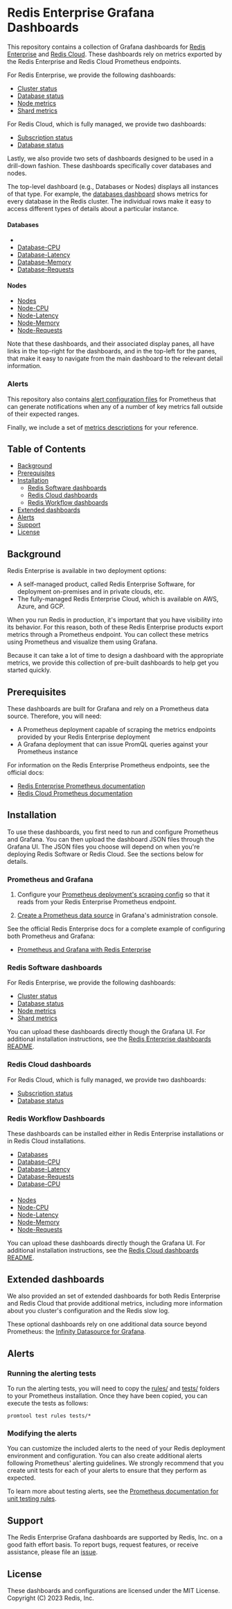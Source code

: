 # Redis Enterprise Grafana Dashboards

This repository contains a collection of Grafana dashboards for [Redis Enterprise](https://docs.redis.com/latest/rs/) and [Redis 
Cloud](https://docs.redis.com/latest/rc/).
These dashboards rely on metrics exported by the Redis Enterprise and Redis Cloud Prometheus endpoints.

For Redis Enterprise, we provide the following dashboards:
* [Cluster status](dashboards/software/basic/redis-software-cluster-dashboard.json)
* [Database status](dashboards/software/basic/redis-software-database-dashboard.json)
* [Node metrics](dashboards/software/basic/redis-software-node-dashboard.json)
* [Shard metrics](dashboards/software/basic/redis-software-shard-dashboard.json)

For Redis Cloud, which is fully managed, we provide two dashboards:
* [Subscription status](dashboards/cloud/basic/redis-cloud-subscription-dashboard.json)
* [Database status](dashboards/cloud/basic/redis-cloud-database-dashboard.json)

Lastly, we also provide two sets of dashboards designed to be used in a drill-down fashion. These dashboards specifically cover 
databases and nodes.

The top-level dashboard (e.g., Databases or Nodes) displays all instances of that type. For example, the [databases dashboard](dashboards/workflow/databases/redis-software-cluster-databases.json) shows metrics for every database in the Redis cluster. The individual rows make it easy to access different types of 
details about a particular instance.
#### Databases
* 
* [Database-CPU](dashboards/workflow/databases/redis-software-cluster-database-cpu.json)
* [Database-Latency](dashboards/workflow/databases/redis-software-cluster-database-latency.json)
* [Database-Memory](dashboards/workflow/databases/redis-software-cluster-database-memory.json)
* [Database-Requests](dashboards/workflow/databases/redis-software-cluster-database-requests.json)

#### Nodes
* [Nodes](dashboards/workflow/nodes/redis-software-cluster-nodes.json)
* [Node-CPU](dashboards/workflow/nodes/redis-software-cluster-node-cpu.json)
* [Node-Latency](dashboards/workflow/nodes/redis-software-cluster-node-latency.json)
* [Node-Memory](dashboards/workflow/nodes/redis-software-cluster-node-memory.json)
* [Node-Requests](dashboards/workflow/nodes/redis-software-cluster-node-requests.json)

Note that these dashboards, and their associated display panes, all have links in the top-right for the dashboards, and in the top-left for the 
panes, that make it easy to navigate from the main dashboard to the relevant detail information.

### Alerts
This repository also contains [alert configuration files](rules/alerts.yml) for Prometheus that can generate notifications when any of a number of 
key metrics fall outside of their expected ranges.

Finally, we include a set of [metrics descriptions](metrics) for your reference.

## Table of Contents

* [Background](#background)
* [Prerequisites](#prerequisites)
* [Installation](#installation)
   - [Redis Software dashboards](#redis-software-dashboards)
   - [Redis Cloud dashboards](#redis-cloud-dashboards)
   - [Redis Workflow dashboards](#redis-workflow-dashboards)
* [Extended dashboards](#extended-dashboards)
* [Alerts](#alerts)
* [Support](#support)
* [License](#license)

## Background

Redis Enterprise is available in two deployment options:
* A self-managed product, called Redis Enterprise Software, for deployment on-premises and in private clouds, etc.
* The fully-managed Redis Enterprise Cloud, which is available on AWS, Azure, and GCP.

When you run Redis in production, it's important that you have visibility into its behavior.
For this reason, both of these Redis Enterprise products export metrics through a Prometheus endpoint.
You can collect these metrics using Prometheus and visualize them using Grafana.

Because it can take a lot of time to design a dashboard with the appropriate metrics, we provide
this collection of pre-built dashboards to help get you started quickly.

## Prerequisites

These dashboards are built for Grafana and rely on a Prometheus data source. Therefore, you will need:

* A Prometheus deployment capable of scraping the metrics endpoints provided by your Redis Enterprise deployment
* A Grafana deployment that can issue PromQL queries against your Prometheus instance

For information on the Redis Enterprise Prometheus endpoints, see the official docs:
* [Redis Enterprise Prometheus documentation](https://docs.redis.com/latest/rs/clusters/monitoring/prometheus-integration/)
* [Redis Cloud Prometheus documentation](https://docs.redis.com/latest/rc/cloud-integrations/prometheus-integration/)

## Installation

To use these dashboards, you first need to run and configure Prometheus and Grafana.
You can then upload the dashboard JSON files through the Grafana UI. The JSON files
you choose will depend on when you're deploying Redis Software or Redis Cloud.
See the sections below for details.

### Prometheus and Grafana

1. Configure your [Prometheus deployment's scraping config](https://prometheus.io/docs/prometheus/latest/configuration/configuration/#scrape_config) 
so that it reads from your Redis Enterprise Prometheus endpoint.

2. [Create a Prometheus data source](https://grafana.com/docs/grafana/v8.5/datasources/add-a-data-source/) in Grafana's administration console.

See the official Redis Enterprise docs for a complete example of configuring both Prometheus and Grafana:

* [Prometheus and Grafana with Redis Enterprise](https://docs.redis.com/latest/rs/clusters/monitoring/prometheus-integration/)

### Redis Software dashboards

For Redis Enterprise, we provide the following dashboards:
* [Cluster status](dashboards/software/basic/redis-software-cluster-dashboard.json)
* [Database status](dashboards/software/basic/redis-software-database-dashboard.json)
* [Node metrics](dashboards/software/basic/redis-software-node-dashboard.json)
* [Shard metrics](dashboards/software/basic/redis-software-shard-dashboard.json)

You can upload these dashboards directly though the Grafana UI. For additional installation instructions, see the [Redis Enterprise dashboards 
README](dashboards/software/README-SOFTWARE.md).

### Redis Cloud dashboards

For Redis Cloud, which is fully managed, we provide two dashboards:
* [Subscription status](dashboards/cloud/basic/redis-cloud-subscription-dashboard.json)
* [Database status](dashboards/cloud/basic/redis-cloud-database-dashboard.json)

### Redis Workflow Dashboards

These dashboards can be installed either in Redis Enterprise installations or in Redis Cloud installations. 

* [Databases](dashboards/workflow/databases/redis-software-cluster-databases.json)
* [Database-CPU](dashboards/workflow/databases/redis-software-cluster-database-cpu.json)
* [Database-Latency](dashboards/workflow/databases/redis-software-cluster-database-latency.json)
* [Database-Requests](dashboards/workflow/databases/redis-software-cluster-database-requests.json)
* [Database-CPU](dashboards/workflow/databases/redis-software-cluster-database-cpu.json)
####
* [Nodes](dashboards/workflow/nodes/redis-software-cluster-nodes.json)
* [Node-CPU](dashboards/workflow/nodes/redis-software-cluster-node-cpu.json)
* [Node-Latency](dashboards/workflow/nodes/redis-software-cluster-node-latency.json)
* [Node-Memory](dashboards/workflow/nodes/redis-software-cluster-node-memory.json)
* [Node-Requests](dashboards/workflow/nodes/redis-software-cluster-node-requests.json)

You can upload these dashboards directly though the Grafana UI. For additional installation instructions, see the [Redis Cloud dashboards 
README](dashboards/cloud/README-CLOUD.md).

## Extended dashboards

We also provided an set of extended dashboards for both Redis Enterprise and Redis Cloud that provide additional metrics, including more information 
about you cluster's configuration and the Redis slow log.

These optional dashboards rely on one additional data source beyond Prometheus: the [Infinity Datasource for 
Grafana](https://grafana.com/grafana/plugins/yesoreyeram-infinity-datasource/).

## Alerts

### Running the alerting tests

To run the alerting tests, you will need to copy the [rules/](rules) and [tests/](tests) folders to your Prometheus installation. Once they have been 
copied,
you can execute the tests as follows:

```
promtool test rules tests/*
```

### Modifying the alerts

You can customize the included alerts to the need of your Redis deployment environment and configuration. You can also create additional alerts 
following Prometheus' alerting guidelines. We strongly recommend that you create unit tests for each of your alerts to ensure that they perform as 
expected.

To learn more about testing alerts, see the [Prometheus documentation for unit testing 
rules](https://prometheus.io/docs/prometheus/latest/configuration/unit_testing_rules/).

## Support

The Redis Enterprise Grafana dashboards are supported by Redis, Inc. on a good faith effort basis. To report bugs, request features, or receive 
assistance, please file an [issue](https://github.com/redis-field-engineering/redis-enterprise-grafana-dashboards/issues).

## License

These dashboards and configurations are licensed under the MIT License. Copyright (C) 2023 Redis, Inc.

